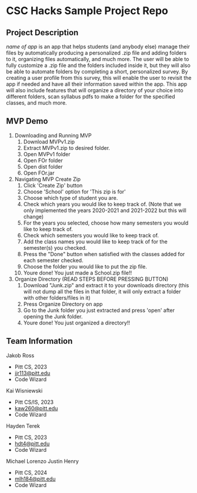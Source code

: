 # CSC Hacks Sample Project Repo
## Project Description
*name of app* is an app that helps students (and anybody else) manage their files by automatically producing a personalized .zip file and adding folders to it, organizing files automatically, and much more. The user will be able to fully customize a .zip file and the folders included inside it, but they will also be able to automate folders by completing a short, personalized survey. By creating a user profile from this survey, this will enable the user to revisit the app if needed and have all their information saved within the app. This app will also include features that will organize a directory of your choice into different folders, scan syllabus pdfs to make a folder for the specified classes, and much more.
## MVP Demo
1. Downloading and Running MVP
    1. Download MVPv1.zip
    2. Extract MVPv1.zip to desired folder.
    3. Open MVPv1 folder
    4. Open FOr folder
    5. Open dist folder
    6. Open FOr.jar
2. Navigating MVP Create Zip
    1. Click 'Create Zip' button
    2. Choose 'School' option for 'This zip is for'
    3. Choose which type of student you are.
    4. Check which years you would like to keep track of. (Note that we only implemented the years 2020-2021 and 2021-2022 but this will change)
    5. For the years you selected, choose how many semesters you would like to keep track of.
    6. Check which semesters you would like to keep track of.
    7. Add the class names you would like to keep track of for the semester(s) you checked.
    8. Press the "Done" button when satisfied with the classes added for each semester checked.
    9. Choose the folder you would like to put the zip file.
    10. Youre done! You just made a School.zip file!!
3. Organize Directory (READ STEPS BEFORE PRESSING BUTTON)
    1. Download "Junk.zip" and extract it to your downloads directory (this will not dump all the files in that folder, it will only extract a folder with other folders/files in it)
    2. Press Organize Directory on app
    3. Go to the Junk folder you just extracted and press 'open' after opening the Junk folder.
    4. Youre done! You just organized a directory!!

## Team Information
Jakob Ross
* Pitt CS, 2023
* jjr113@pitt.edu
* Code Wizard

Kai Wisniewski
* Pitt CS/IS, 2023
* kaw260@pitt.edu
* Code Wizard

Hayden Terek
* Pitt CS, 2023
* hdt4@pitt.edu
* Code Wizard

Michael Lorenzo Justin Henry
* Pitt CS, 2024
* mlh184@pitt.edu
* Code Wizard
